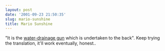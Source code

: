 ```yaml
---
layout: post
date: '2001-09-23 21:50:35'
slug: mario-sunshine
title: Mario Sunshine
---
```


"It is the [water-drainage gun](http://www.excite.co.jp/world/url/body?wb_url=http://www.gc-inside.com/soft/cube/mario_sunshine.htm&amp;wb_lp=JAEN&amp;wb_dis=2) which is undertaken to the back".
Keep trying the translation, it'll work eventually, honest..